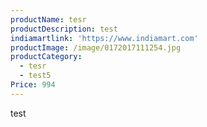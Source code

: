 ```yaml
---
productName: tesr
productDescription: test
indiamartlink: 'https://www.indiamart.com'
productImage: /image/0172017111254.jpg
productCategory:
  - tesr
  - test5
Price: 994
---
```

test
